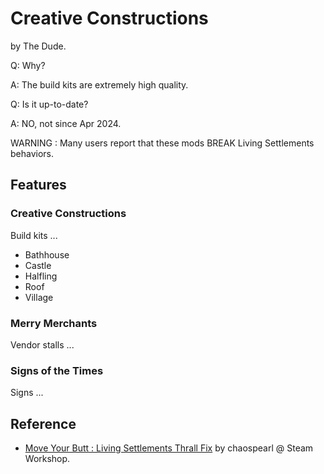 # Creative Constructions

by The Dude.

Q: Why?

A: The build kits are extremely high quality.

Q: Is it up-to-date?

A: NO, not since Apr 2024.

WARNING : Many users report that these mods BREAK Living Settlements behaviors.

## Features

### Creative Constructions

Build kits ...

- Bathhouse
- Castle
- Halfling
- Roof
- Village

### Merry Merchants

Vendor stalls ...

### Signs of the Times

Signs ...

## Reference

- [Move Your Butt : Living Settlements Thrall Fix](https://steamcommunity.com/sharedfiles/filedetails/?id=3384531957) by chaospearl @ Steam Workshop.